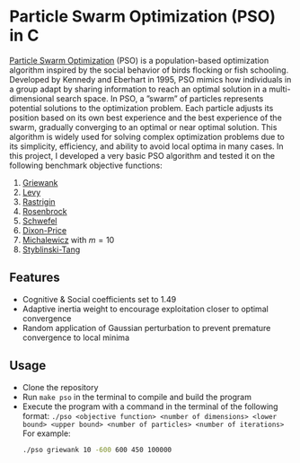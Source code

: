 # Particle Swarm Optimization (PSO) in C

[Particle Swarm Optimization](https://en.wikipedia.org/wiki/Particle_swarm_optimization) (PSO) is a population-based optimization algorithm inspired by the social behavior of birds flocking or fish schooling. Developed by Kennedy and Eberhart in 1995, PSO mimics how individuals in a group adapt by sharing information to reach an optimal solution in a multi-dimensional search space. In PSO, a ”swarm” of particles represents potential solutions to the optimization problem. Each particle adjusts its position based on its own best experience and the best experience of the swarm, gradually converging to an optimal or near optimal solution. This algorithm is widely used for solving complex optimization problems due to its simplicity, efficiency, and ability to avoid local optima in many cases. In this project, I developed a very basic PSO algorithm and tested it on the following benchmark objective functions:

1. [Griewank](https://www.sfu.ca/%7Essurjano/griewank.html)
2. [Levy](https://www.sfu.ca/%7Essurjano/levy.html)
3. [Rastrigin](https://www.sfu.ca/%7Essurjano/rastr.html)
4. [Rosenbrock](https://www.sfu.ca/%7Essurjano/rosen.html)
5. [Schwefel](https://www.sfu.ca/%7Essurjano/schwef.html)
6. [Dixon-Price](https://www.sfu.ca/%7Essurjano/dixonpr.html)
7. [Michalewicz](https://www.sfu.ca/%7Essurjano/michal.html) with $m=10$
8. [Styblinski-Tang](https://www.sfu.ca/%7Essurjano/stybtang.html)

## Features
- Cognitive & Social coefficients set to 1.49
- Adaptive inertia weight to encourage exploitation closer to optimal convergence
- Random application of Gaussian perturbation to prevent premature convergence to local minima 


## Usage 
- Clone the repository
- Run `make pso` in the terminal to compile and build the program
- Execute the program with a command in the terminal of the following format:
  ```./pso <objective function> <number of dimensions> <lower bound> <upper bound> <number of particles> <number of iterations>```
  For example:
  ```bash
  ./pso griewank 10 -600 600 450 100000
  ```

